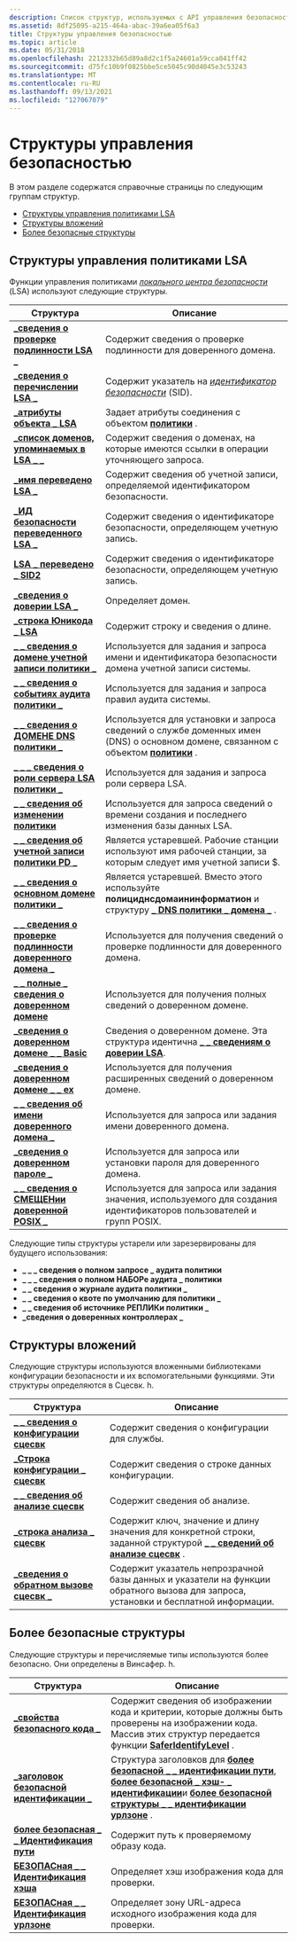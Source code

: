 ```yaml
---
description: Список структур, используемых с API управления безопасностью.
ms.assetid: 8df25095-a215-464a-abac-39a6ea05f6a3
title: Структуры управления безопасностью
ms.topic: article
ms.date: 05/31/2018
ms.openlocfilehash: 2212332b65d89a8d2c1f5a24601a59cca041ff42
ms.sourcegitcommit: d75fc10b9f0825bbe5ce5045c90d4045e3c53243
ms.translationtype: MT
ms.contentlocale: ru-RU
ms.lasthandoff: 09/13/2021
ms.locfileid: "127067079"
---
```

# <a name="security-management-structures"></a>Структуры управления безопасностью

В этом разделе содержатся справочные страницы по следующим группам структур.

-   [Структуры управления политиками LSA](#lsa-policy-management-structures)
-   [Структуры вложений](#attachment-structures)
-   [Более безопасные структуры](#safer-structures)

## <a name="lsa-policy-management-structures"></a>Структуры управления политиками LSA

Функции управления политиками [*локального центра безопасности*](/windows/desktop/SecGloss/l-gly) (LSA) используют следующие структуры.



| Структура                                                                       | Описание                                                                                                                                   |
|---------------------------------------------------------------------------------|-----------------------------------------------------------------------------------------------------------------------------------------------|
| [**\_сведения о проверке подлинности LSA \_**](/windows/desktop/api/Ntsecapi/ns-ntsecapi-lsa_auth_information)                          | Содержит сведения о проверке подлинности для доверенного домена.                                                                                     |
| [**\_сведения о перечислении LSA \_**](/windows/desktop/api/Ntsecapi/ns-ntsecapi-lsa_enumeration_information)            | Содержит указатель на [*идентификатор безопасности*](/windows/desktop/SecGloss/s-gly) (SID).    |
| [**\_атрибуты объекта \_ LSA**](/windows/desktop/api/LsaLookup/ns-lsalookup-lsa_object_attributes)                        | Задает атрибуты соединения с объектом [**политики**](policy-object.md) .                                                       |
| [**\_список доменов, упоминаемых в LSA \_ \_**](/windows/win32/api/lsalookup/ns-lsalookup-lsa_referenced_domain_list)             | Содержит сведения о доменах, на которые имеются ссылки в операции уточняющего запроса.                                                                      |
| [**\_имя переведено LSA \_**](/windows/desktop/api/LsaLookup/ns-lsalookup-lsa_translated_name)                            | Содержит сведения об учетной записи, определяемой идентификатором безопасности.                                                                                   |
| [**\_ИД безопасности переведенного LSA \_**](/windows/desktop/api/Ntsecapi/ns-ntsecapi-lsa_translated_sid)                              | Содержит сведения о идентификаторе безопасности, определяющем учетную запись.                                                                                |
| [**LSA \_ переведено \_ SID2**](/windows/desktop/api/LsaLookup/ns-lsalookup-lsa_translated_sid2)                            | Содержит сведения о идентификаторе безопасности, определяющем учетную запись.                                                                                |
| [**\_сведения о доверии LSA \_**](/windows/desktop/api/lsalookup/ns-lsalookup-lsa_trust_information)                        | Определяет домен.                                                                                                                          |
| [**\_строка Юникода \_ LSA**](/windows/desktop/api/lsalookup/ns-lsalookup-lsa_unicode_string)                              | Содержит строку и сведения о длине.                                                                                                 |
| [**\_ \_ сведения о домене учетной записи политики \_**](/windows/desktop/api/LsaLookup/ns-lsalookup-policy_account_domain_info)             | Используется для задания и запроса имени и идентификатора безопасности домена учетной записи системы.                                                                        |
| [**\_ \_ сведения о событиях аудита политики \_**](/windows/desktop/api/Ntsecapi/ns-ntsecapi-policy_audit_events_info)                 | Используется для задания и запроса правил аудита системы.                                                                                            |
| [**\_ \_ сведения о ДОМЕНЕ DNS политики \_**](/windows/desktop/api/LsaLookup/ns-lsalookup-policy_dns_domain_info)                     | Используется для установки и запроса сведений о службе доменных имен (DNS) о основном домене, связанном с объектом [**политики**](policy-object.md) . |
| [**\_ \_ \_ сведения о роли сервера LSA политики \_**](/windows/desktop/api/Ntsecapi/ns-ntsecapi-policy_lsa_server_role_info)          | Используется для задания и запроса роли сервера LSA.                                                                                              |
| [**\_ \_ сведения об изменении политики**](/windows/desktop/api/Ntsecapi/ns-ntsecapi-policy_modification_info)                  | Используется для запроса сведений о времени создания и последнего изменения базы данных LSA.                                                  |
| [**\_ \_ сведения об учетной записи политики PD \_**](policy-pd-account-info.md)                     | Является устаревшей. Рабочие станции используют имя рабочей станции, за которым следует имя учетной записи $.                                                          |
| [**\_ \_ сведения о основном домене политики \_**](/windows/desktop/api/Ntsecapi/ns-ntsecapi-policy_primary_domain_info)             | Является устаревшей. Вместо этого используйте **полициднсдомаининформатион** и структуру [**\_ DNS политики \_ домена \_**](/windows/desktop/api/LsaLookup/ns-lsalookup-policy_dns_domain_info) .           |
| [**\_ \_ сведения о проверке подлинности доверенного домена \_**](/windows/desktop/api/Ntsecapi/ns-ntsecapi-trusted_domain_auth_information)   | Используется для получения сведений о проверке подлинности для доверенного домена.                                                                             |
| [**\_ \_ полные \_ сведения о доверенном домене**](/windows/desktop/api/Ntsecapi/ns-ntsecapi-trusted_domain_full_information)   | Используется для получения полных сведений о доверенном домене.                                                                                 |
| [**\_сведения о доверенном домене \_ \_ Basic**](/previous-versions/windows/desktop/legacy/ms722475(v=vs.85)) | Сведения о доверенном домене. Эта структура идентична [**\_ \_ сведениям о доверии LSA**](/windows/desktop/api/lsalookup/ns-lsalookup-lsa_trust_information).                  |
| [**\_сведения о доверенном домене \_ \_ ex**](/windows/desktop/api/Ntsecapi/ns-ntsecapi-trusted_domain_information_ex)       | Используется для получения расширенных сведений о доверенном домене.                                                                                 |
| [**\_ \_ сведения об имени доверенного домена \_**](/windows/desktop/api/Ntsecapi/ns-ntsecapi-trusted_domain_name_info)                 | Используется для запроса или задания имени доверенного домена.                                                                                            |
| [**\_сведения о доверенном пароле \_**](/windows/desktop/api/Ntsecapi/ns-ntsecapi-trusted_password_info)                        | Используется для запроса или установки пароля для доверенного домена.                                                                                       |
| [**\_ \_ сведения о СМЕЩЕНии доверенной POSIX \_**](/windows/desktop/api/Ntsecapi/ns-ntsecapi-trusted_posix_offset_info)               | Используется для запроса или задания значения, используемого для создания идентификаторов пользователей и групп POSIX.                                                             |



 

Следующие типы структуры устарели или зарезервированы для будущего использования:

-   **\_ \_ \_ сведения о полном запросе \_ аудита политики**
-   **\_ \_ \_ сведения о полном НАБОРе аудита \_ политики**
-   **\_ \_ сведения о журнале аудита политики \_**
-   **\_ \_ сведения о квоте по умолчанию для политики \_**
-   **\_ \_ сведения об источнике РЕПЛИКи политики \_**
-   **\_сведения о доверенных контроллерах \_**

## <a name="attachment-structures"></a>Структуры вложений

Следующие структуры используются вложенными библиотеками конфигурации безопасности и их вспомогательными функциями. Эти структуры определяются в Сцесвк. h.



| Структура                                                        | Описание                                                                                                                                     |
|------------------------------------------------------------------|-------------------------------------------------------------------------------------------------------------------------------------------------|
| [**\_ \_ сведения о конфигурации сцесвк**](/windows/win32/api/scesvc/ns-scesvc-scesvc_configuration_info) | Содержит сведения о конфигурации для службы.                                                                                               |
| [**\_Строка конфигурации \_ сцесвк**](/windows/win32/api/scesvc/ns-scesvc-scesvc_configuration_line) | Содержит сведения о строке данных конфигурации.                                                                                        |
| [**\_ \_ сведения об анализе сцесвк**](/windows/win32/api/scesvc/ns-scesvc-scesvc_analysis_info)           | Содержит сведения об анализе.                                                                                                              |
| [**\_строка анализа \_ сцесвк**](/windows/win32/api/scesvc/ns-scesvc-scesvc_analysis_line)           | Содержит ключ, значение и длину значения для конкретной строки, заданной структурой [**\_ \_ сведений об анализе сцесвк**](/windows/win32/api/scesvc/ns-scesvc-scesvc_analysis_info) . |
| [**\_сведения о обратном вызове сцесвк \_**](/windows/win32/api/scesvc/ns-scesvc-scesvc_callback_info)           | Содержит указатель непрозрачной базы данных и указатели на функции обратного вызова для запроса, установки и бесплатной информации.                                          |



 

## <a name="safer-structures"></a>Более безопасные структуры

Следующие структуры и перечисляемые типы используются более безопасно. Они определены в Винсафер. h.



| Структура                                                                | Описание                                                                                                                                                                                                                                             |
|--------------------------------------------------------------------------|---------------------------------------------------------------------------------------------------------------------------------------------------------------------------------------------------------------------------------------------------------|
| [**\_свойства безопасного кода \_**](/windows/desktop/api/WinSafer/ns-winsafer-safer_code_properties_v2)                 | Содержит сведения об изображении кода и критерии, которые должны быть проверены на изображении кода. Массив этих структур передается функции [**SaferIdentifyLevel**](/windows/desktop/api/WinSafer/nf-winsafer-saferidentifylevel) .                                                                  |
| [**\_заголовок безопасной идентификации \_**](/windows/desktop/api/WinSafer/ns-winsafer-safer_identification_header)     | Структура заголовков для [**более безопасной \_ \_ идентификации пути**](/windows/desktop/api/WinSafer/ns-winsafer-safer_pathname_identification), [**более безопасной \_ хэш- \_ идентификации**](/windows/desktop/api/WinSafer/ns-winsafer-safer_hash_identification)и [**более безопасной структуры \_ \_ идентификации урлзоне**](/windows/desktop/api/WinSafer/ns-winsafer-safer_urlzone_identification) . |
| [**более безопасная \_ \_ Идентификация пути**](/windows/desktop/api/WinSafer/ns-winsafer-safer_pathname_identification) | Содержит путь к проверяемому образу кода.                                                                                                                                                                                                      |
| [**БЕЗОПАСная \_ \_ Идентификация хэша**](/windows/desktop/api/WinSafer/ns-winsafer-safer_hash_identification)         | Определяет хэш изображения кода для проверки.                                                                                                                                                                                                      |
| [**БЕЗОПАСная \_ \_ Идентификация урлзоне**](/windows/desktop/api/WinSafer/ns-winsafer-safer_urlzone_identification)   | Определяет зону URL-адреса исходного изображения кода для проверки.                                                                                                                                                                                      |



 

 

 
